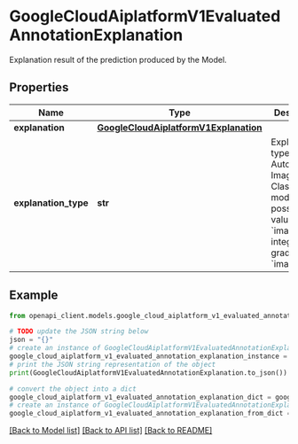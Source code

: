 # GoogleCloudAiplatformV1EvaluatedAnnotationExplanation

Explanation result of the prediction produced by the Model.

## Properties

Name | Type | Description | Notes
------------ | ------------- | ------------- | -------------
**explanation** | [**GoogleCloudAiplatformV1Explanation**](GoogleCloudAiplatformV1Explanation.md) |  | [optional] 
**explanation_type** | **str** | Explanation type. For AutoML Image Classification models, possible values are: * &#x60;image-integrated-gradients&#x60; * &#x60;image-xrai&#x60; | [optional] 

## Example

```python
from openapi_client.models.google_cloud_aiplatform_v1_evaluated_annotation_explanation import GoogleCloudAiplatformV1EvaluatedAnnotationExplanation

# TODO update the JSON string below
json = "{}"
# create an instance of GoogleCloudAiplatformV1EvaluatedAnnotationExplanation from a JSON string
google_cloud_aiplatform_v1_evaluated_annotation_explanation_instance = GoogleCloudAiplatformV1EvaluatedAnnotationExplanation.from_json(json)
# print the JSON string representation of the object
print(GoogleCloudAiplatformV1EvaluatedAnnotationExplanation.to_json())

# convert the object into a dict
google_cloud_aiplatform_v1_evaluated_annotation_explanation_dict = google_cloud_aiplatform_v1_evaluated_annotation_explanation_instance.to_dict()
# create an instance of GoogleCloudAiplatformV1EvaluatedAnnotationExplanation from a dict
google_cloud_aiplatform_v1_evaluated_annotation_explanation_from_dict = GoogleCloudAiplatformV1EvaluatedAnnotationExplanation.from_dict(google_cloud_aiplatform_v1_evaluated_annotation_explanation_dict)
```
[[Back to Model list]](../README.md#documentation-for-models) [[Back to API list]](../README.md#documentation-for-api-endpoints) [[Back to README]](../README.md)


